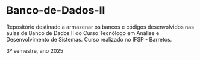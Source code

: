 # Banco-de-Dados-II
Repositório destinado a armazenar os bancos e códigos desenvolvidos nas aulas de Banco de Dados II do Curso Tecnólogo em Análise e Desenvolvimento de Sistemas. Curso realizado no IFSP - Barretos.

3º semestre, ano 2025
